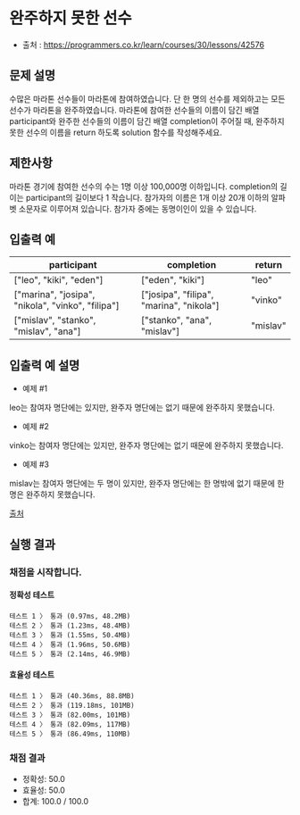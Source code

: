# 완주하지 못한 선수
* 출처 : https://programmers.co.kr/learn/courses/30/lessons/42576

## 문제 설명
수많은 마라톤 선수들이 마라톤에 참여하였습니다. 단 한 명의 선수를 제외하고는 모든 선수가 마라톤을 완주하였습니다.
마라톤에 참여한 선수들의 이름이 담긴 배열 participant와 완주한 선수들의 이름이 담긴 배열 completion이 주어질 때,
완주하지 못한 선수의 이름을 return 하도록 solution 함수를 작성해주세요.

## 제한사항
마라톤 경기에 참여한 선수의 수는 1명 이상 100,000명 이하입니다.
completion의 길이는 participant의 길이보다 1 작습니다.
참가자의 이름은 1개 이상 20개 이하의 알파벳 소문자로 이루어져 있습니다.
참가자 중에는 동명이인이 있을 수 있습니다.

## 입출력 예
| participant | completion | return |
| --- | --- | --- |
| ["leo", "kiki", "eden"] | ["eden", "kiki"] | "leo" |
| ["marina", "josipa", "nikola", "vinko", "filipa"] | ["josipa", "filipa", "marina", "nikola"] | "vinko" |
| ["mislav", "stanko", "mislav", "ana"] | ["stanko", "ana", "mislav"] | "mislav" |

## 입출력 예 설명
* 예제 #1

leo는 참여자 명단에는 있지만, 완주자 명단에는 없기 때문에 완주하지 못했습니다.

* 예제 #2

vinko는 참여자 명단에는 있지만, 완주자 명단에는 없기 때문에 완주하지 못했습니다.

* 예제 #3

mislav는 참여자 명단에는 두 명이 있지만, 완주자 명단에는 한 명밖에 없기 때문에 한명은 완주하지 못했습니다.

[출처](http://hsin.hr/coci/archive/2014_2015/contest2_tasks.pdf)

## 실행 결과
### 채점을 시작합니다.
#### 정확성  테스트
```
테스트 1 〉	통과 (0.97ms, 48.2MB)
테스트 2 〉	통과 (1.23ms, 48.4MB)
테스트 3 〉	통과 (1.55ms, 50.4MB)
테스트 4 〉	통과 (1.96ms, 50.6MB)
테스트 5 〉	통과 (2.14ms, 46.9MB)
```
#### 효율성  테스트
```
테스트 1 〉	통과 (40.36ms, 88.8MB)
테스트 2 〉	통과 (119.18ms, 101MB)
테스트 3 〉	통과 (82.00ms, 101MB)
테스트 4 〉	통과 (82.09ms, 117MB)
테스트 5 〉	통과 (86.49ms, 110MB)
```
### 채점 결과
* 정확성: 50.0
* 효율성: 50.0
* 합계: 100.0 / 100.0
